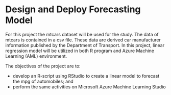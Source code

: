 # Design and Deploy Forecasting Model

For this project the mtcars dataset will be used for the study. The data of mtcars is contained in a csv file. These data are derived car manufacturer information published by the Department of Transport. In this project, linear regression model will be utilized in both R program and Azure Machine Learning (AML) environment.

The objectives of the project are to: 
- develop an R-script using RStudio to create a linear model to forecast the mpg of automobiles; and
- perform the same activities on Microsoft Azure Machine Learning Studio

